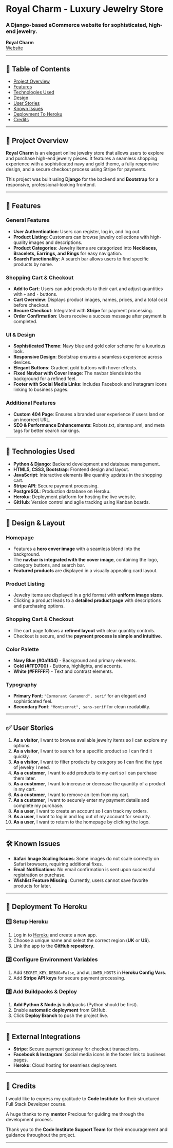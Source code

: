 # Royal Charm - Luxury Jewelry Store

### A Django-based eCommerce website for sophisticated, high-end jewelry.

**Royal Charm**  
[Website](https://royalcharm.herokuapp.com/)

---

## 📌 Table of Contents

- [Project Overview](#project-overview)
- [Features](#features)
- [Technologies Used](#technologies-used)
- [Design](#design)
- [User Stories](#user-stories)
- [Known Issues](#known-issues)
- [Deployment To Heroku](#deployment-to-heroku)
- [Credits](#credits)

---

## 🎯 Project Overview

**Royal Charm** is an elegant online jewelry store that allows users to explore and purchase high-end jewelry pieces. It features a seamless shopping experience with a sophisticated navy and gold theme, a fully responsive design, and a secure checkout process using Stripe for payments.

This project was built using **Django** for the backend and **Bootstrap** for a responsive, professional-looking frontend.

---

## 🌟 Features

### **General Features**
- **User Authentication**: Users can register, log in, and log out.
- **Product Listing**: Customers can browse jewelry collections with high-quality images and descriptions.
- **Product Categories**: Jewelry items are categorized into **Necklaces, Bracelets, Earrings, and Rings** for easy navigation.
- **Search Functionality**: A search bar allows users to find specific products by name.

### **Shopping Cart & Checkout**
- **Add to Cart**: Users can add products to their cart and adjust quantities with `+` and `-` buttons.
- **Cart Overview**: Displays product images, names, prices, and a total cost before checkout.
- **Secure Checkout**: Integrated with **Stripe** for payment processing.
- **Order Confirmation**: Users receive a success message after payment is completed.

### **UI & Design**
- **Sophisticated Theme**: Navy blue and gold color scheme for a luxurious look.
- **Responsive Design**: Bootstrap ensures a seamless experience across devices.
- **Elegant Buttons**: Gradient gold buttons with hover effects.
- **Fixed Navbar with Cover Image**: The navbar blends into the background for a refined feel.
- **Footer with Social Media Links**: Includes Facebook and Instagram icons linking to business pages.

### **Additional Features**
- **Custom 404 Page**: Ensures a branded user experience if users land on an incorrect URL.
- **SEO & Performance Enhancements**: Robots.txt, sitemap.xml, and meta tags for better search rankings.

---

## 🔧 Technologies Used

- **Python & Django**: Backend development and database management.
- **HTML5, CSS3, Bootstrap**: Frontend design and layout.
- **JavaScript**: Interactive elements like quantity updates in the shopping cart.
- **Stripe API**: Secure payment processing.
- **PostgreSQL**: Production database on Heroku.
- **Heroku**: Deployment platform for hosting the live website.
- **GitHub**: Version control and agile tracking using Kanban boards.

---

## 🎨 Design & Layout

### **Homepage**
- Features a **hero cover image** with a seamless blend into the background.
- The **navbar is integrated with the cover image**, containing the logo, category buttons, and search bar.
- **Featured products** are displayed in a visually appealing card layout.

### **Product Listing**
- Jewelry items are displayed in a grid format with **uniform image sizes**.
- Clicking a product leads to a **detailed product page** with descriptions and purchasing options.

### **Shopping Cart & Checkout**
- The cart page follows a **refined layout** with clear quantity controls.
- Checkout is secure, and the **payment process is simple and intuitive**.

### **Color Palette**
- **Navy Blue (#0a1f44)** - Background and primary elements.
- **Gold (#FFD700)** - Buttons, highlights, and accents.
- **White (#FFFFFF)** - Text and contrast elements.

### **Typography**
- **Primary Font**: `"Cormorant Garamond", serif` for an elegant and sophisticated feel.
- **Secondary Font**: `"Montserrat", sans-serif` for clean readability.

---

## ✅ User Stories

1. **As a visitor**, I want to browse available jewelry items so I can explore my options.
2. **As a visitor**, I want to search for a specific product so I can find it quickly.
3. **As a visitor**, I want to filter products by category so I can find the type of jewelry I need.
4. **As a customer**, I want to add products to my cart so I can purchase them later.
5. **As a customer**, I want to increase or decrease the quantity of a product in my cart.
6. **As a customer**, I want to remove an item from my cart.
7. **As a customer**, I want to securely enter my payment details and complete my purchase.
8. **As a user**, I want to create an account so I can track my orders.
9. **As a user**, I want to log in and log out of my account for security.
10. **As a user**, I want to return to the homepage by clicking the logo.

---

## 🛠 Known Issues

- **Safari Image Scaling Issues**: Some images do not scale correctly on Safari browsers, requiring additional fixes.
- **Email Notifications**: No email confirmation is sent upon successful registration or purchase.
- **Wishlist Feature Missing**: Currently, users cannot save favorite products for later.

---

## 🚀 Deployment To Heroku 

### **1️⃣ Setup Heroku**
1. Log in to [Heroku](https://www.heroku.com/) and create a new app.
2. Choose a unique name and select the correct region (**UK** or **US**).
3. Link the app to the **GitHub repository**.

### **2️⃣ Configure Environment Variables**
1. Add `SECRET_KEY`, `DEBUG=False`, and `ALLOWED_HOSTS` in **Heroku Config Vars**.
2. Add **Stripe API keys** for secure payment processing.

### **3️⃣ Add Buildpacks & Deploy**
1. **Add Python & Node.js** buildpacks (Python should be first).
2. Enable **automatic deployment** from GitHub.
3. Click **Deploy Branch** to push the project live.

---

## 🔗 External Integrations

- **Stripe**: Secure payment gateway for checkout transactions.
- **Facebook & Instagram**: Social media icons in the footer link to business pages.
- **Heroku**: Cloud hosting for seamless deployment.

---

## 🙌 Credits

I would like to express my gratitude to **Code Institute** for their structured Full Stack Developer course. 

A huge thanks to my **mentor** Precious for guiding me through the development process.

Thank you to the **Code Institute Support Team** for their encouragement and guidance throughout the project.

---
